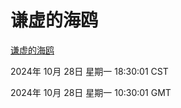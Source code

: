 # 谦虚的海鸥
[谦虚的海鸥](http://219.139.197.74:56308/qxdho/course/base/hotlink/index.php)

2024年 10月 28日 星期一 18:30:01 CST

2024年 10月 28日 星期一 10:30:01 GMT
